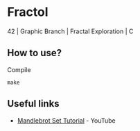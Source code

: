 # Fractol
42 | Graphic Branch | Fractal Exploration | C

## How to use?
Compile
```
make
```

## Useful links
* [Mandlebrot Set Tutorial](https://www.youtube.com/watch?v=0YaYmyfy9Z4) - YouTube